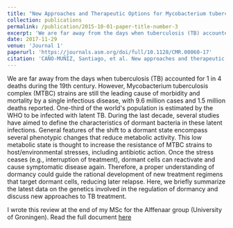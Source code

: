 ```yaml
---
title: "New Approaches and Therapeutic Options for Mycobacterium tuberculosis in a Dormant State"
collection: publications
permalink: /publication/2015-10-01-paper-title-number-3
excerpt: 'We are far away from the days when tuberculosis (TB) accounted for 1 in 4 deaths during the 19th century. However, Mycobacterium tuberculosis complex (MTBC) strains are still the leading cause of ...'
date: 2017-11-29
venue: 'Journal 1'
paperurl: 'https://journals.asm.org/doi/full/10.1128/CMR.00060-17'
citation: 'CAÑO-MUÑIZ, Santiago, et al. New approaches and therapeutic options for Mycobacterium tuberculosis in a dormant state. Clinical microbiology reviews, 2018, vol. 31, no 1, p. e00060-17.'
---
```


We are far away from the days when tuberculosis (TB) accounted for 1 in 4 deaths during the 19th century. However, Mycobacterium tuberculosis complex (MTBC) strains are still the leading cause of morbidity and mortality by a single infectious disease, with 9.6 million cases and 1.5 million deaths reported. One-third of the world's population is estimated by the WHO to be infected with latent TB. During the last decade, several studies have aimed to define the characteristics of dormant bacteria in these latent infections. General features of the shift to a dormant state encompass several phenotypic changes that reduce metabolic activity. This low metabolic state is thought to increase the resistance of MTBC strains to host/environmental stresses, including antibiotic action. Once the stress ceases (e.g., interruption of treatment), dormant cells can reactivate and cause symptomatic disease again. Therefore, a proper understanding of dormancy could guide the rational development of new treatment regimens that target dormant cells, reducing later relapse. Here, we briefly summarize the latest data on the genetics involved in the regulation of dormancy and discuss new approaches to TB treatment.

I wrote this review at the end of my MSc for the Alffenaar group (University of Groningen). Read the full document [here](https://journals.asm.org/doi/full/10.1128/CMR.00060-17)